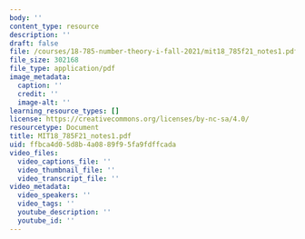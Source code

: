 ```yaml
---
body: ''
content_type: resource
description: ''
draft: false
file: /courses/18-785-number-theory-i-fall-2021/mit18_785f21_notes1.pdf
file_size: 302168
file_type: application/pdf
image_metadata:
  caption: ''
  credit: ''
  image-alt: ''
learning_resource_types: []
license: https://creativecommons.org/licenses/by-nc-sa/4.0/
resourcetype: Document
title: MIT18_785F21_notes1.pdf
uid: ffbca4d0-5d8b-4a08-89f9-5fa9fdffcada
video_files:
  video_captions_file: ''
  video_thumbnail_file: ''
  video_transcript_file: ''
video_metadata:
  video_speakers: ''
  video_tags: ''
  youtube_description: ''
  youtube_id: ''
---
```

